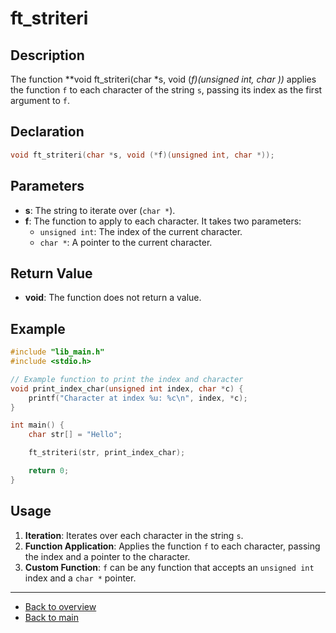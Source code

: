 # ft_striteri

## Description

The function **void ft_striteri(char *s, void (*f)(unsigned int, char *))** applies the function `f` to each character of the string `s`, passing its index as the first argument to `f`.

## Declaration

```c
void ft_striteri(char *s, void (*f)(unsigned int, char *));
```

## Parameters

- **s**: The string to iterate over (`char *`).
- **f**: The function to apply to each character. It takes two parameters:
  - `unsigned int`: The index of the current character.
  - `char *`: A pointer to the current character.

## Return Value

- **void**: The function does not return a value.

## Example

```c
#include "lib_main.h"
#include <stdio.h>

// Example function to print the index and character
void print_index_char(unsigned int index, char *c) {
    printf("Character at index %u: %c\n", index, *c);
}

int main() {
    char str[] = "Hello";

    ft_striteri(str, print_index_char);

    return 0;
}
```

## Usage

1. **Iteration**: Iterates over each character in the string `s`.
2. **Function Application**: Applies the function `f` to each character, passing the index and a pointer to the character.
3. **Custom Function**: `f` can be any function that accepts an `unsigned int` index and a `char *` pointer.

---

- [Back to overview](../Overview_about_function.md)
- [Back to main](/)
